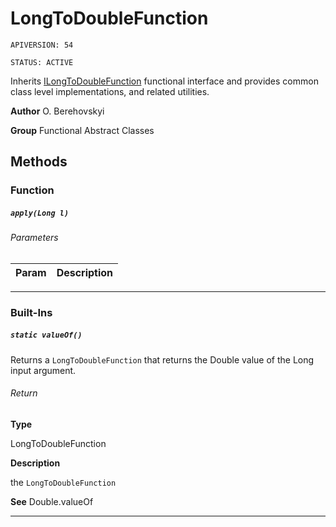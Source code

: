 # LongToDoubleFunction

`APIVERSION: 54`

`STATUS: ACTIVE`

Inherits [ILongToDoubleFunction](/docs/Functional-Interfaces/ILongToDoubleFunction.md) functional interface and provides common class level implementations, and related utilities.


**Author** O. Berehovskyi


**Group** Functional Abstract Classes

## Methods
### Function
##### `apply(Long l)`
###### Parameters
|Param|Description|
|---|---|

---
### Built-Ins
##### `static valueOf()`

Returns a `LongToDoubleFunction` that returns the Double value of the Long input argument.

###### Return

**Type**

LongToDoubleFunction

**Description**

the `LongToDoubleFunction`


**See** Double.valueOf

---
